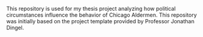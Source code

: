 This repository is used for my thesis project analyzing how political circumstances influence the behavior of Chicago Aldermen.
This repository was initially based on the project template provided by Professor Jonathan Dingel. 
